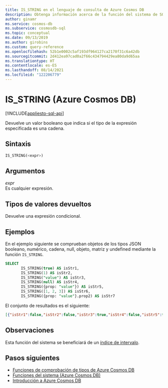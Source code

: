 ```yaml
---
title: IS_STRING en el lenguaje de consulta de Azure Cosmos DB
description: Obtenga información acerca de la función del sistema de SQL IS_STRING en Azure Cosmos DB.
author: ginamr
ms.service: cosmos-db
ms.subservice: cosmosdb-sql
ms.topic: conceptual
ms.date: 09/13/2019
ms.author: girobins
ms.custom: query-reference
ms.openlocfilehash: 52b1e0002c5af193df964127ca2170f31c6a42db
ms.sourcegitcommit: 2d412ea97cad0a2f66c434794429ea80da9d65aa
ms.translationtype: HT
ms.contentlocale: es-ES
ms.lasthandoff: 08/14/2021
ms.locfileid: "122206779"
---
```

# <a name="is_string-azure-cosmos-db"></a>IS_STRING (Azure Cosmos DB)
[!INCLUDE[appliesto-sql-api](../includes/appliesto-sql-api.md)]

 Devuelve un valor booleano que indica si el tipo de la expresión especificada es una cadena.  
  
## <a name="syntax"></a>Sintaxis
  
```sql
IS_STRING(<expr>)  
```  
  
## <a name="arguments"></a>Argumentos
  
*expr*  
   Es cualquier expresión.  
  
## <a name="return-types"></a>Tipos de valores devueltos
  
  Devuelve una expresión condicional.  
  
## <a name="examples"></a>Ejemplos
  
  En el ejemplo siguiente se comprueban objetos de los tipos JSON booleano, numérico, cadena, null, objeto, matriz y undefined mediante la función `IS_STRING`.  
  
```sql
SELECT   
       IS_STRING(true) AS isStr1,   
       IS_STRING(1) AS isStr2,  
       IS_STRING("value") AS isStr3,   
       IS_STRING(null) AS isStr4,  
       IS_STRING({prop: "value"}) AS isStr5,   
       IS_STRING([1, 2, 3]) AS isStr6,  
       IS_STRING({prop: "value"}.prop2) AS isStr7  
```  
  
 El conjunto de resultados es el siguiente:  
  
```json
[{"isStr1":false,"isStr2":false,"isStr3":true,"isStr4":false,"isStr5":false,"isStr6":false,"isStr7":false}] 
```  

## <a name="remarks"></a>Observaciones

Esta función del sistema se beneficiará de un [índice de intervalo](../index-policy.md#includeexclude-strategy).

## <a name="next-steps"></a>Pasos siguientes

- [Funciones de comprobación de tipos de Azure Cosmos DB](sql-query-type-checking-functions.md)
- [Funciones del sistema (Azure Cosmos DB)](sql-query-system-functions.md)
- [Introducción a Azure Cosmos DB](../introduction.md)
